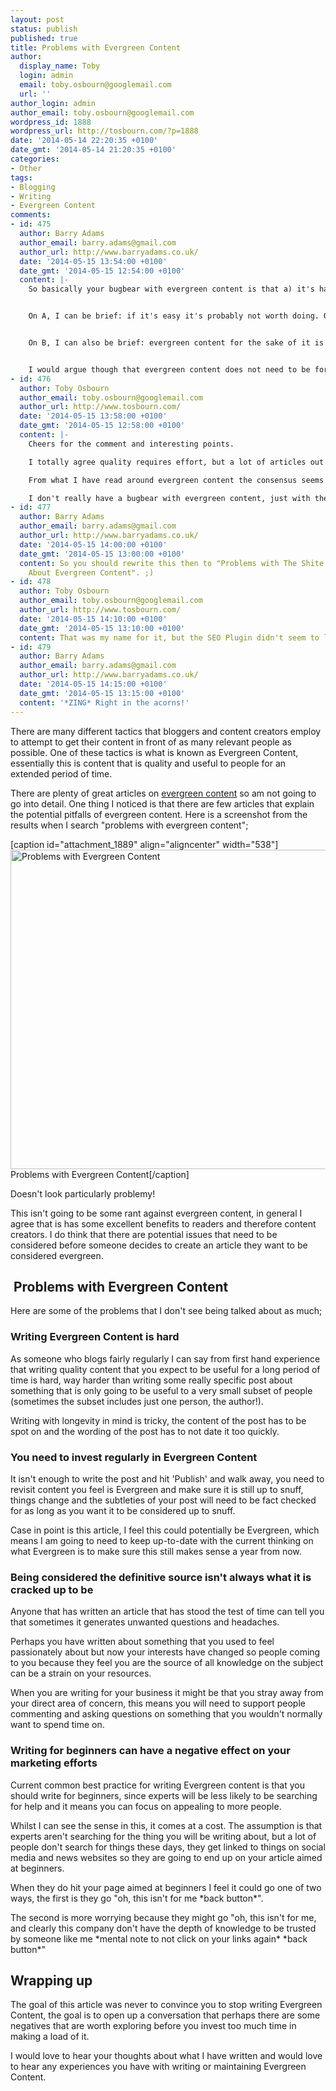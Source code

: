 ```yaml
---
layout: post
status: publish
published: true
title: Problems with Evergreen Content
author:
  display_name: Toby
  login: admin
  email: toby.osbourn@googlemail.com
  url: ''
author_login: admin
author_email: toby.osbourn@googlemail.com
wordpress_id: 1888
wordpress_url: http://tosbourn.com/?p=1888
date: '2014-05-14 22:20:35 +0100'
date_gmt: '2014-05-14 21:20:35 +0100'
categories:
- Other
tags:
- Blogging
- Writing
- Evergreen Content
comments:
- id: 475
  author: Barry Adams
  author_email: barry.adams@gmail.com
  author_url: http://www.barryadams.co.uk/
  date: '2014-05-15 13:54:00 +0100'
  date_gmt: '2014-05-15 12:54:00 +0100'
  content: |-
    So basically your bugbear with evergreen content is that a) it's hard, and b) it's not for everyone.


    On A, I can be brief: if it's easy it's probably not worth doing. Quality requires effort.


    On B, I can also be brief: evergreen content for the sake of it is useless. Write content for the audience you want to target, and that can be evergreen or any other type.


    I would argue though that evergreen content does not need to be for beginners - in fact I know some excellent advanced SEO evergreen content that beginners wouldn't even know how to make sense of.
- id: 476
  author: Toby Osbourn
  author_email: toby.osbourn@googlemail.com
  author_url: http://www.tosbourn.com/
  date: '2014-05-15 13:58:00 +0100'
  date_gmt: '2014-05-15 12:58:00 +0100'
  content: |-
    Cheers for the comment and interesting points.

    I totally agree quality requires effort, but a lot of articles out there on the subject of evergreen content don't highlight the fact that more time needs to go into it than say a quick news bulletin.

    From what I have read around evergreen content the consensus seems to be to target beginners, but you raise a fair point.

    I don't really have a bugbear with evergreen content, just with the plethora of articles that hold it up as this amazing content strategy that can't go wrong.
- id: 477
  author: Barry Adams
  author_email: barry.adams@gmail.com
  author_url: http://www.barryadams.co.uk/
  date: '2014-05-15 14:00:00 +0100'
  date_gmt: '2014-05-15 13:00:00 +0100'
  content: So you should rewrite this then to "Problems with The Shite Marketers Write
    About Evergreen Content". ;)
- id: 478
  author: Toby Osbourn
  author_email: toby.osbourn@googlemail.com
  author_url: http://www.tosbourn.com/
  date: '2014-05-15 14:10:00 +0100'
  date_gmt: '2014-05-15 13:10:00 +0100'
  content: That was my name for it, but the SEO Plugin didn't seem to like it :-P
- id: 479
  author: Barry Adams
  author_email: barry.adams@gmail.com
  author_url: http://www.barryadams.co.uk/
  date: '2014-05-15 14:15:00 +0100'
  date_gmt: '2014-05-15 13:15:00 +0100'
  content: '*ZING* Right in the acorns!'
---
```

<p>There are many different tactics that bloggers and content creators employ to attempt to get their content in front of as many relevant people as possible. One of these tactics is what is known as Evergreen Content, essentially this is content that is quality and useful to people for an extended period of time.</p>
<p>There are plenty of great articles on <a href="http://blog.bufferapp.com/the-complete-list-of-evergreen-content-ideas-for-your-blog">evergreen content</a> so am not going to go into detail. One thing I noticed is that there are few articles that explain the potential pitfalls of evergreen content. Here is a screenshot from the results when I search "problems with evergreen content";</p>
<p>[caption id="attachment_1889" align="aligncenter" width="538"]<img class="size-full wp-image-1889" src="http://tosbourn.com/wp-content/uploads/2014/05/Screenshot-2014-05-11-12.21.47.png" alt="Problems with Evergreen Content" width="538" height="511" /> Problems with Evergreen Content[/caption]</p>
<p>Doesn't look particularly problemy!</p>
<p>This isn't going to be some rant against evergreen content, in general I agree that is has some excellent benefits to readers and therefore content creators. I do think that there are potential issues that need to be considered before someone decides to create an article they want to be considered evergreen.</p>
<h2> Problems with Evergreen Content</h2>
<p>Here are some of the problems that I don't see being talked about as much;</p>
<h3>Writing Evergreen Content is hard</h3>
<p>As someone who blogs fairly regularly I can say from first hand experience that writing quality content that you expect to be useful for a long period of time is hard, way harder than writing some really specific post about something that is only going to be useful to a very small subset of people (sometimes the subset includes just one person, the author!).</p>
<p>Writing with longevity in mind is tricky, the content of the post has to be spot on and the wording of the post has to not date it too quickly.</p>
<h3>You need to invest regularly in Evergreen Content</h3>
<p>It isn't enough to write the post and hit 'Publish' and walk away, you need to revisit content you feel is Evergreen and make sure it is still up to snuff, things change and the subtleties of your post will need to be fact checked for as long as you want it to be considered up to snuff.</p>
<p>Case in point is this article, I feel this could potentially be Evergreen, which means I am going to need to keep up-to-date with the current thinking on what Evergreen is to make sure this still makes sense a year from now.</p>
<h3>Being considered the definitive source isn't always what it is cracked up to be</h3>
<p>Anyone that has written an article that has stood the test of time can tell you that sometimes it generates unwanted questions and headaches.</p>
<p>Perhaps you have written about something that you used to feel passionately about but now your interests have changed so people coming to you because they feel you are the source of all knowledge on the subject can be a strain on your resources.</p>
<p>When you are writing for your business it might be that you stray away from your direct area of concern, this means you will need to support people commenting and asking questions on something that you wouldn't normally want to spend time on.</p>
<h3>Writing for beginners can have a negative effect on your marketing efforts</h3>
<p>Current common best practice for writing Evergreen content is that you should write for beginners, since experts will be less likely to be searching for help and it means you can focus on appealing to more people.</p>
<p>Whilst I can see the sense in this, it comes at a cost. The assumption is that experts aren't searching for the thing you will be writing about, but a lot of people don't search for things these days, they get linked to things on social media and news websites so they are going to end up on your article aimed at beginners.</p>
<p>When they do hit your page aimed at beginners I feel it could go one of two ways, the first is they go "oh, this isn't for me *back button*".</p>
<p>The second is more worrying because they might go "oh, this isn't for me, and clearly this company don't have the depth of knowledge to be trusted by someone like me *mental note to not click on your links again* *back button*"</p>
<h2>Wrapping up</h2>
<p>The goal of this article was never to convince you to stop writing Evergreen Content, the goal is to open up a conversation that perhaps there are some negatives that are worth exploring before you invest too much time in making a load of it.</p>
<p>I would love to hear your thoughts about what I have written and would love to hear any experiences you have with writing or maintaining Evergreen Content.</p>
